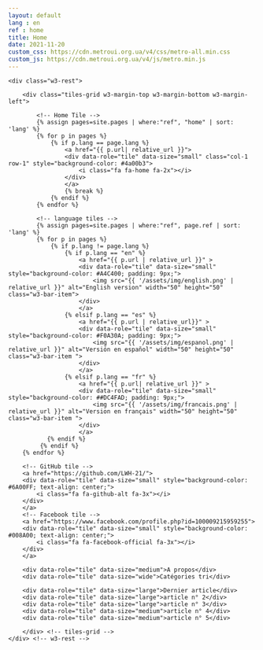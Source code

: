 ```yaml
---
layout: default
lang : en
ref : home
title: Home
date: 2021-11-20
custom_css: https://cdn.metroui.org.ua/v4/css/metro-all.min.css
custom_js: https://cdn.metroui.org.ua/v4/js/metro.min.js
---
```


<div class="w3-content w3-metro-light-blue w3-margin-bottom w3-margin-top" style="max-width:1100px">
	<div class="w3-third">
	</div> <!-- w3-third -->

	<div class="w3-rest">

		<div class="tiles-grid w3-margin-top w3-margin-bottom w3-margin-left">

			<!-- Home Tile -->
			{% assign pages=site.pages | where:"ref", "home" | sort: 'lang' %}
			{% for p in pages %}         
				{% if p.lang == page.lang %}
					<a href="{{ p.url| relative_url }}">
					<div data-role="tile" data-size="small" class="col-1 row-1" style="background-color: #4a00b3">
						<i class="fa fa-home fa-2x"></i>
					</div>
					</a>
					{% break %}
				{% endif %}
			{% endfor %}   

			<!-- language tiles -->
			{% assign pages=site.pages | where:"ref", page.ref | sort: 'lang' %}
			{% for p in pages %} 
				{% if p.lang != page.lang %}
					{% if p.lang == "en" %}
						<a href="{{ p.url | relative_url }}" > 
						<div data-role="tile" data-size="small" style="background-color: #A4C400; padding: 9px;">
							<img src="{{ '/assets/img/english.png' | relative_url }}" alt="English version" width="50" height="50" class="w3-bar-item">
						</div>
						</a> 
					{% elsif p.lang == "es" %}
						<a href="{{ p.url | relative_url}}" >
						<div data-role="tile" data-size="small" style="background-color: #F0A30A; padding: 9px;">
							<img src="{{ '/assets/img/espanol.png' | relative_url }}" alt="Versión en español" width="50" height="50" class="w3-bar-item ">
						</div>
						</a> 
					{% elsif p.lang == "fr" %}
						<a href="{{ p.url| relative_url }}" >
						<div data-role="tile" data-size="small" style="background-color: ##DC4FAD; padding: 9px;">
							<img src="{{ '/assets/img/francais.png' | relative_url }}" alt="Version en français" width="50" height="50" class="w3-bar-item ">
						</div>
						</a>
			   {% endif %}
			 {% endif %}
		{% endfor %}   
			
		<!-- GitHub tile -->
		<a href="https://github.com/LWH-21/">
		<div data-role="tile" data-size="small" style="background-color: #6A00FF; text-align: center;">
			<i class="fa fa-github-alt fa-3x"></i> 
		</div>
		</a>
		<!-- Facebook tile -->
		<a href="https://www.facebook.com/profile.php?id=100009215959255">
		<div data-role="tile" data-size="small" style="background-color: #008A00; text-align: center;">
			<i class="fa fa-facebook-official fa-3x"></i>
		</div>
		</a>
		
		<div data-role="tile" data-size="medium">A propos</div>
		<div data-role="tile" data-size="wide">Catégories tri</div>
			
		<div data-role="tile" data-size="large">Dernier article</div>
		<div data-role="tile" data-size="large">article n° 2</div>
		<div data-role="tile" data-size="large">article n° 3</div>
		<div data-role="tile" data-size="medium">article n° 4</div>
		<div data-role="tile" data-size="medium">article n° 5</div>
			
		</div> <!-- tiles-grid -->
	</div> <!-- w3-rest -->
</div> <!-- w3-content -->
